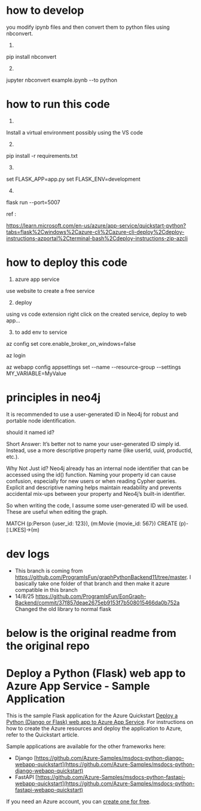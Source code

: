 # how to develop

you modify ipynb files and then convert them to python files using nbconvert.

1. 

pip install nbconvert

2.

jupyter nbconvert example.ipynb --to python

# how to run this code

1. 

Install a virtual environment possibly using the VS code

2. 

pip install -r requirements.txt

3. 

set FLASK_APP=app.py
set FLASK_ENV=development

4.

flask run --port=5007


ref : 

https://learn.microsoft.com/en-us/azure/app-service/quickstart-python?tabs=flask%2Cwindows%2Cazure-cli%2Cazure-cli-deploy%2Cdeploy-instructions-azportal%2Cterminal-bash%2Cdeploy-instructions-zip-azcli



# how to deploy this code
1. azure app service

use website to create a free service 

2. deploy 

using vs code extension right click on the created service, deploy to web app...

3. to add env to service

az config set core.enable_broker_on_windows=false

az login 

az webapp config appsettings set --name <AppServiceName> --resource-group <ResourceGroupName> --settings MY_VARIABLE=MyValue


# principles in neo4j

It is recommended to use a user-generated ID in Neo4j for robust and portable node identification.

should it named id?

Short Answer:
It’s better not to name your user-generated ID simply id. Instead, use a more descriptive property name (like userId, uuid, productId, etc.).

Why Not Just id?
Neo4j already has an internal node identifier that can be accessed using the id() function.
Naming your property id can cause confusion, especially for new users or when reading Cypher queries.
Explicit and descriptive naming helps maintain readability and prevents accidental mix-ups between your property and Neo4j’s built-in identifier.

So when writing the code, I assume some user-generated ID will be used. These are useful when editing the graph.

MATCH (p:Person {user_id: 123}), (m:Movie {movie_id: 567})
CREATE (p)-[:LIKES]->(m)


# dev logs

- This branch is coming from https://github.com/ProgramIsFun/graphPythonBackend11/tree/master.  I basically take one folder of that branch and then make it azure compatible in this branch
- 14/8/25  https://github.com/ProgramIsFun/EonGraph-Backend/commit/37f857deae2675eb9153f7b508015466da0b752a  Changed the old library to normal flask




# below is the original readme from the original repo

# Deploy a Python (Flask) web app to Azure App Service - Sample Application

This is the sample Flask application for the Azure Quickstart [Deploy a Python (Django or Flask) web app to Azure App Service](https://docs.microsoft.com/en-us/azure/app-service/quickstart-python). For instructions on how to create the Azure resources and deploy the application to Azure, refer to the Quickstart article.

Sample applications are available for the other frameworks here:

* Django [https://github.com/Azure-Samples/msdocs-python-django-webapp-quickstart](https://github.com/Azure-Samples/msdocs-python-django-webapp-quickstart)
* FastAPI [https://github.com/Azure-Samples/msdocs-python-fastapi-webapp-quickstart](https://github.com/Azure-Samples/msdocs-python-fastapi-webapp-quickstart)

If you need an Azure account, you can [create one for free](https://azure.microsoft.com/en-us/free/).
